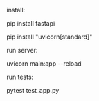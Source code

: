 install:

pip install fastapi

pip install "uvicorn[standard]"

run server:

uvicorn main:app --reload

run tests:

pytest test_app.py
